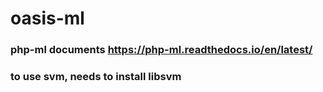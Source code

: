 # oasis-ml

### php-ml documents https://php-ml.readthedocs.io/en/latest/

### to use svm, needs to install libsvm
